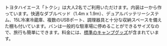 トヨタハイエース「トクシ」は大人2名でご利用いただけます。内装は一から作っています。快適なダブルベッド（1.4m x 1.9m）、デュアルバッテリーシステム、15L冷凍冷蔵庫、複数のUSBポート、調理器具と十分な収納スペースを備えた棚も付いています。バンは一般的な駐車場に停めることができるサイズなので、旅行も簡単にできます。料金には、[標準のキャンプグッズ](#equipment "標準のキャンプグッズ")が含まれています。